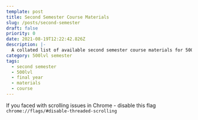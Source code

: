 ```yaml
---
template: post
title: Second Semester Course Materials
slug: /posts/second-semester
draft: false
priority: 0
date: 2021-08-19T12:22:42.826Z
description: |-
  A collated list of available second semester course materials for 500lvl
category: 500lvl semester
tags:
  - second semester
  - 500lvl
  - final year
  - materials
  - course
---
```


If you faced with scrolling issues in Chrome - disable this flag `chrome://flags/#disable-threaded-scrolling`
